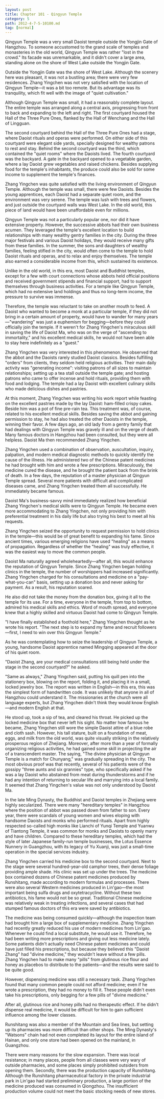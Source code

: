 ```yaml
---
layout: post
title: Chapter 101 - Qingyun Temple
category: 5
path: 2012-4-7-5-10100.md
tag: [normal]
---
```


Qingyun Temple was a very small Daoist temple outside the Yongjin Gate of Hangzhou. To someone accustomed to the grand scale of temples and monasteries in the old world, Qingyun Temple was rather "lost in the crowd." Its facade was unremarkable, and it didn't cover a large area, standing alone on the shore of West Lake outside the Yongjin Gate.

Outside the Yongjin Gate was the shore of West Lake. Although the scenery here was pleasant, it was not a bustling area; there were very few residences. Zhang Yingchen was not very satisfied with the location of Qingyun Temple—it was a bit too remote. But its advantage was its tranquility, which fit well with the image of "quiet cultivation."

Although Qingyun Temple was small, it had a reasonably complete layout. The entire temple was arranged along a central axis, progressing from front to back and expanding to the left and right. The first courtyard housed the Hall of the Three Pure Ones, flanked by the Hall of Wenchang and the Hall of Lingguan.

The second courtyard behind the Hall of the Three Pure Ones had a stage, where Daoist rituals and operas were performed. On either side of this courtyard were elegant side yards, specially designed for wealthy patrons to rest and stay. Behind the second courtyard was the third, which contained the "quiet rooms" where the Daoists lived. The fourth courtyard was the backyard. A gate in the backyard opened to a vegetable garden, where a lay Daoist grew vegetables and raised chickens. Besides supplying food for the temple's inhabitants, the produce could also be sold for some income to supplement the temple's finances.

Zhang Yingchen was quite satisfied with the living environment of Qingyun Temple. Although the temple was small, there were few Daoists. Besides the young apprentices, each Daoist had a separate quiet room, and the environment was very serene. The temple was lush with trees and flowers, and just outside the courtyard walls was West Lake. In the old world, this piece of land would have been unaffordable even for millions.

Qingyun Temple was not a particularly popular one, nor did it have extensive property. However, the successive abbots had their own business acumen. They leveraged the temple's excellent location to build relationships with many wealthy gentry families in the city. During the three major festivals and various Daoist holidays, they would receive many gifts from these families. In the summer, the sons and daughters of wealthy families, feeling stifled in the city, would often come to the temple to hold Daoist rituals and operas, and to relax and enjoy themselves. The temple also earned a considerable income from this, which sustained its existence.

Unlike in the old world, in this era, most Daoist and Buddhist temples, except for a few with court connections whose abbots held official positions and received government stipends and financial support, had to support themselves through business activities. For a temple like Qingyun Temple, which had no extensive land holdings and thus no long-term income, the pressure to survive was immense.

Therefore, the temple was reluctant to take on another mouth to feed. A Daoist who wanted to become a monk at a particular temple, if they did not bring in a certain amount of property, would have to wander for many years—"wandering" was just a euphemism for begging—before they could officially join the temple. If it weren't for Zhang Yingchen's miraculous skill in saving the life of Daoist Ma, who was on the verge of "ascending to immortality," and his excellent medical skills, he would not have been able to stay here indefinitely as a "guest."

Zhang Yingchen was very interested in this phenomenon. He observed that the abbot and the Daoists rarely studied Daoist classics. Besides fulfilling "orders" from clients, they seldom held religious activities. Their main daily activity was "generating income": visiting patrons of all sizes to maintain relationships; setting up a tea stall outside the temple gate; and hosting patrons who came to offer incense and hold rituals, providing them with food and lodging. The temple had a lay Daoist with excellent culinary skills who made delicious dishes and pastries.

At this moment, Zhang Yingchen was writing his work report while feasting on the excellent pastries made by the lay Daoist: ham-filled crispy cakes. Beside him was a pot of fine pre-rain tea. This treatment was, of course, related to his excellent medical skills. Besides saving the abbot and gaining permission to stay, he had also treated the other Daoists in the temple, winning their favor. A few days ago, an old lady from a gentry family that had dealings with Qingyun Temple was gravely ill and on the verge of death. Many famous doctors in Hangzhou had been consulted, but they were all helpless. Daoist Ma then recommended Zhang Yingchen.

Zhang Yingchen used a combination of observation, auscultation, inquiry, palpation, and modern medical diagnostic methods to quickly identify the cause of the illness. He administered two of the Chinese patent medicines he had brought with him and wrote a few prescriptions. Miraculously, the medicine cured the disease, and he brought the patient back from the brink of death. In a few days, the reputation of a master physician at Qingyun Temple spread. Several more patients with difficult and complicated diseases came, and Zhang Yingchen treated them all successfully. He immediately became famous.

Daoist Ma's business-savvy mind immediately realized how beneficial Zhang Yingchen's medical skills were to Qingyun Temple. He became even more accommodating to Zhang Yingchen, not only providing him with preferential treatment in his daily life but also trying his best to meet all his requests.

Zhang Yingchen seized the opportunity to request permission to hold clinics in the temple—this would be of great benefit to expanding his fame. Since ancient times, various emerging religions have used "healing" as a means of propagation. Regardless of whether the "healing" was truly effective, it was the easiest way to move the common people.

Daoist Ma naturally agreed wholeheartedly—after all, this would enhance the reputation of Qingyun Temple. Since Zhang Yingchen began holding clinics in the temple, the number of worshippers had increased significantly. Zhang Yingchen charged for his consultations and medicine on a "pay-what-you-can" basis, setting up a donation box and never asking for payment. As a result, his reputation soared.

He also did not take the money from the donation box, giving it all to the temple for its use. For a time, everyone in the temple, from top to bottom, admired his medical skills and ethics. Word of mouth spread, and everyone knew that a highly skilled and virtuous Daoist had come to Qingyun Temple.

"I have finally established a foothold here," Zhang Yingchen thought as he wrote his report. "The next step is to expand my fame and recruit followers—first, I need to win over this Qingyun Temple."

As he was contemplating how to seize the leadership of Qingyun Temple, a young, handsome Daoist apprentice named Mingqing appeared at the door of his quiet room.

"Daoist Zhang, are your medical consultations still being held under the stage in the second courtyard?" he asked.

"Same as always," Zhang Yingchen said, putting his quill pen into the stationery box, blowing on the report, folding it, and placing it in a small, locked jewelry box. The report was written in English—in this era, this was the simplest form of handwritten code. It was unlikely that anyone in all of Hangzhou could understand it. The missionaries at the church were all language experts, but Zhang Yingchen didn't think they would know English—and modern English at that.

He stood up, took a sip of tea, and cleared his throat. He picked up the locked medicine box that never left his sight. No matter how famous he became, Zhang Yingchen still wore the simple Daoist attire of a blue robe and cloth sash. However, his tall stature, built on a foundation of meat, eggs, and milk from the old world, was quite visually striking in the relatively prosperous region of Zhejiang. Moreover, after more than a year of formally organizing religious activities, he had gained some skill in projecting the air of a transcendent master. The saying, "The divine physician at Qingyun Temple is a match for Chunyang," was gradually spreading in the city. The most obvious proof was that recently, several of his patients were of the gossipy "three aunts and six grannies" type, who specifically asked if he was a lay Daoist who abstained from meat during thunderstorms and if he had any intention of returning to secular life and marrying into a local family. It seemed that Zhang Yingchen's value was not only understood by Daoist Ma.

In the late Ming Dynasty, the Buddhist and Daoist temples in Zhejiang were highly secularized. There were many "hereditary temples" in Hangzhou where the position of abbot was passed down from father to son. Every year, there were scandals of young women and wives eloping with handsome Daoists and monks who performed rituals. Apart from highly respected so-called high monks like Lianchi of Yunqi Temple and Yuanwu of Tiantong Temple, it was common for monks and Daoists to openly marry and have children. Compared to these hereditary temples, which had the style of later Japanese family-run temple businesses, the Lotus Essence Nunnery in Guangzhou, with its legacy of Yu Xuanji, was just a small-time operation in the special services industry.

Zhang Yingchen carried his medicine box to the second courtyard. Next to the stage were several hundred-year-old camphor trees, their dense foliage providing ample shade. His clinic was set up under the trees. The medicine box contained dozens of Chinese patent medicines produced by Runshitang, made according to modern formulas and processes. There were also several Western medicines produced in Lin'gao—the most important being sulfa drugs and oxytetracycline. Without these two antibiotics, his fame would not be so great. Traditional Chinese medicine was relatively weak in treating infections, and several cases that had stumped famous doctors of this era were saved by antibiotics.

The medicine was being consumed quickly—although the inspection team had brought him a large box of supplementary medicine. Zhang Yingchen had recently greatly reduced his use of modern medicines from Lin'gao. Whenever he could find a local substitute, he would use it. Therefore, he had been writing more prescriptions and giving out less medicine lately. Some patients didn't actually need Chinese patent medicines and could have just filled his prescriptions, but because they believed this "Daoist Zhang" had "divine medicine," they wouldn't leave without a few pills. Zhang Yingchen had to make many "pills" from glutinous rice flour and honey as placebos to distribute to the patients—and the results were said to be quite good.

However, dispensing medicine was still a necessary task. Zhang Yingchen found that many common people could not afford medicine; even if he wrote a prescription, they had no money to fill it. These people didn't even take his prescriptions, only begging for a few pills of "divine medicine."

After all, glutinous rice and honey pills had no therapeutic effect. If he didn't dispense real medicine, it would be difficult for him to gain sufficient influence among the lower classes.

Runshitang was also a member of the Mountain and Sea lines, but setting up its pharmacies was more difficult than other shops. The Ming Dynasty's "Watsons" chain had not even completed its layout for the entire island of Hainan, and only one store had been opened on the mainland, in Guangzhou.

There were many reasons for the slow expansion. There was local resistance; in many places, people from all classes were very wary of outside pharmacies, and some places simply prohibited outsiders from opening them. Secondly, there was the production capacity of Runshitang. Although the Runshitang pharmaceutical factory in the private industrial park in Lin'gao had started preliminary production, a large portion of the medicine produced was consumed in Qiongzhou. The insufficient production volume could not meet the basic stocking needs of new stores.